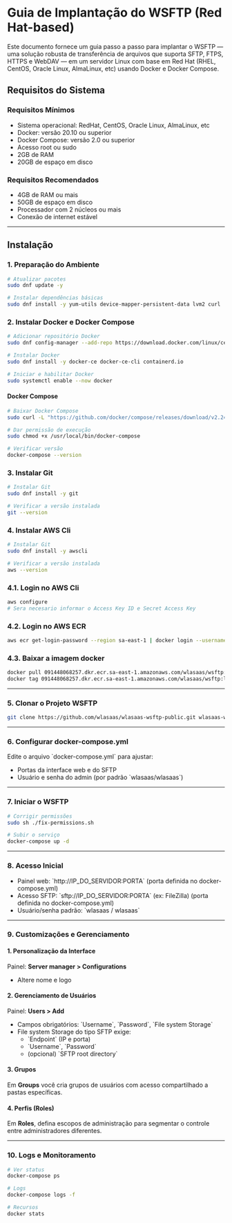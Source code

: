 # Guia de Implantação do WSFTP (Red Hat-based)

Este documento fornece um guia passo a passo para implantar o WSFTP — uma solução robusta de transferência de arquivos que suporta SFTP, FTPS, HTTPS e WebDAV — em um servidor Linux com base em Red Hat (RHEL, CentOS, Oracle Linux, AlmaLinux, etc) usando Docker e Docker Compose.

## Requisitos do Sistema

### Requisitos Mínimos
- Sistema operacional: RedHat, CentOS, Oracle Linux, AlmaLinux, etc
- Docker: versão 20.10 ou superior
- Docker Compose: versão 2.0 ou superior
- Acesso root ou sudo
- 2GB de RAM
- 20GB de espaço em disco

### Requisitos Recomendados
- 4GB de RAM ou mais
- 50GB de espaço em disco
- Processador com 2 núcleos ou mais
- Conexão de internet estável

---

## Instalação

### 1. Preparação do Ambiente

```bash
# Atualizar pacotes
sudo dnf update -y

# Instalar dependências básicas
sudo dnf install -y yum-utils device-mapper-persistent-data lvm2 curl
```

### 2. Instalar Docker e Docker Compose

```bash
# Adicionar repositório Docker
sudo dnf config-manager --add-repo https://download.docker.com/linux/centos/docker-ce.repo

# Instalar Docker
sudo dnf install -y docker-ce docker-ce-cli containerd.io

# Iniciar e habilitar Docker
sudo systemctl enable --now docker
```

#### Docker Compose

```bash
# Baixar Docker Compose
sudo curl -L "https://github.com/docker/compose/releases/download/v2.24.1/docker-compose-$(uname -s)-$(uname -m)" -o /usr/local/bin/docker-compose

# Dar permissão de execução
sudo chmod +x /usr/local/bin/docker-compose

# Verificar versão
docker-compose --version
```

### 3. Instalar Git

```bash
# Instalar Git
sudo dnf install -y git

# Verificar a versão instalada
git --version
```

### 4. Instalar AWS Cli

```bash
# Instalar Git
sudo dnf install -y awscli

# Verificar a versão instalada
aws --version
```

### 4.1. Login no AWS Cli

```bash
aws configure
# Sera necesario informar o Access Key ID e Secret Access Key
```

### 4.2. Login no AWS ECR

```bash
aws ecr get-login-password --region sa-east-1 | docker login --username AWS --password-stdin 091448068257.dkr.ecr.sa-east-1.amazonaws.com
```

### 4.3. Baixar a imagem docker

```bash
docker pull 091448068257.dkr.ecr.sa-east-1.amazonaws.com/wlasaas/wsftp:latest
docker tag 091448068257.dkr.ecr.sa-east-1.amazonaws.com/wlasaas/wsftp:latest wlasaas/wsftp-wla:latest
```

---

### 5. Clonar o Projeto WSFTP

```bash
git clone https://github.com/wlasaas/wlasaas-wsftp-public.git wlasaas-wsftp
```

---

### 6. Configurar docker-compose.yml

Edite o arquivo \`docker-compose.yml\` para ajustar:

- Portas da interface web e do SFTP
- Usuário e senha do admin (por padrão \`wlasaas/wlasaas\`)

---

### 7. Iniciar o WSFTP

```bash
# Corrigir permissões
sudo sh ./fix-permissions.sh

# Subir o serviço
docker-compose up -d
```

---

### 8. Acesso Inicial

- Painel web: \`http://IP_DO_SERVIDOR:PORTA\` (porta definida no docker-compose.yml)
- Acesso SFTP: \`sftp://IP_DO_SERVIDOR:PORTA\` (ex: FileZilla) (porta definida no docker-compose.yml)
- Usuário/senha padrão: \`wlasaas / wlasaas\`

---

### 9. Customizações e Gerenciamento

#### 1. Personalização da Interface

Painel: **Server manager > Configurations**
- Altere nome e logo

#### 2. Gerenciamento de Usuários

Painel: **Users > Add**
- Campos obrigatórios: \`Username\`, \`Password\`, \`File system Storage\`
- File system Storage do tipo SFTP exige:
  - \`Endpoint\` (IP e porta)
  - \`Username\`, \`Password\`
  - (opcional) \`SFTP root directory\`

#### 3. Grupos

Em **Groups** você cria grupos de usuários com acesso compartilhado a pastas específicas.

#### 4. Perfis (Roles)

Em **Roles**, defina escopos de administração para segmentar o controle entre administradores diferentes.

---

### 10. Logs e Monitoramento

```bash
# Ver status
docker-compose ps

# Logs
docker-compose logs -f

# Recursos
docker stats
```
